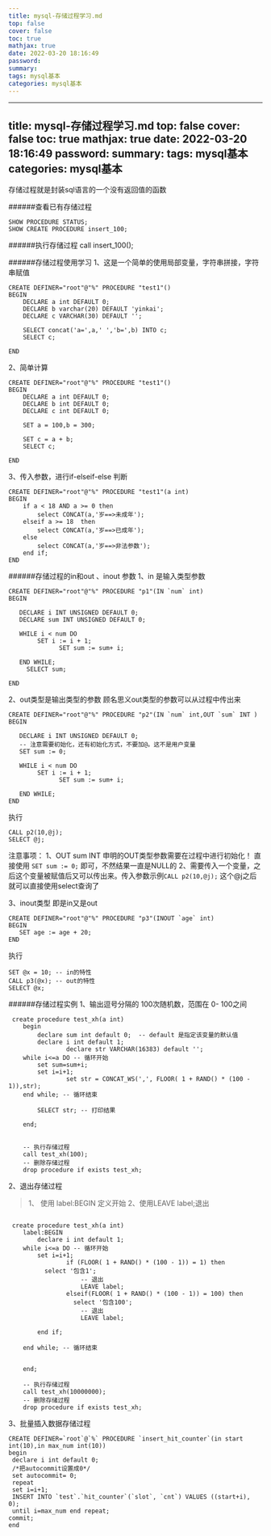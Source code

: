 ```yaml
---
title: mysql-存储过程学习.md
top: false
cover: false
toc: true
mathjax: true
date: 2022-03-20 18:16:49
password:
summary:
tags: mysql基本
categories: mysql基本
---
```

---
title: mysql-存储过程学习.md
top: false
cover: false
toc: true
mathjax: true
date: 2022-03-20 18:16:49
password:
summary:
tags: mysql基本
categories: mysql基本
---
存储过程就是封装sql语言的一个没有返回值的函数

######查看已有存储过程
~~~
SHOW PROCEDURE STATUS;
SHOW CREATE PROCEDURE insert_100;
~~~
######执行存储过程
call insert_100();

######存储过程使用学习
1、这是一个简单的使用局部变量，字符串拼接，字符串赋值
~~~
CREATE DEFINER="root"@"%" PROCEDURE "test1"()
BEGIN
	DECLARE a int DEFAULT 0;
	DECLARE b varchar(20) DEFAULT 'yinkai';
	DECLARE c VARCHAR(30) DEFAULT '';
	
	SELECT concat('a=',a,' ','b=',b) INTO c;
	SELECT c;

END
~~~

2、简单计算
~~~
CREATE DEFINER="root"@"%" PROCEDURE "test1"()
BEGIN
	DECLARE a int DEFAULT 0;
	DECLARE b int DEFAULT 0;
	DECLARE c int DEFAULT 0;
	
	SET a = 100,b = 300;

	SET c = a + b;
	SELECT c;

END
~~~

3、传入参数，进行if-elseif-else 判断
~~~
CREATE DEFINER="root"@"%" PROCEDURE "test1"(a int)
BEGIN
    if a < 18 AND a >= 0 then
        select CONCAT(a,'岁==>未成年');
    elseif a >= 18  then
        select CONCAT(a,'岁==>已成年');
    else
        select CONCAT(a,'岁==>非法参数');
    end if;
END
~~~


######存储过程的in和out 、inout 参数
1、in  是输入类型参数
~~~
CREATE DEFINER="root"@"%" PROCEDURE "p1"(IN `num` int)
BEGIN
   
   DECLARE i INT UNSIGNED DEFAULT 0; 
   DECLARE sum INT UNSIGNED DEFAULT 0;

   WHILE i < num DO
        SET i := i + 1;
			  SET sum := sum+ i;
        
   END WHILE;
	 SELECT sum;

END
~~~

2、out类型是输出类型的参数
顾名思义out类型的参数可以从过程中传出来
~~~
CREATE DEFINER="root"@"%" PROCEDURE "p2"(IN `num` int,OUT `sum` INT )
BEGIN
   
   DECLARE i INT UNSIGNED DEFAULT 0; 
   -- 注意需要初始化，还有初始化方式，不要加@。这不是用户变量
   SET sum := 0;
	 
   WHILE i < num DO
        SET i := i + 1;
			  SET sum := sum+ i;
        
   END WHILE;
END
~~~

执行
~~~
CALL p2(10,@j);
SELECT @j;
~~~

注意事项：
1、OUT sum INT 申明的OUT类型参数需要在过程中进行初始化！ 直接使用 `SET sum := 0;` 即可，不然结果一直是NULL的
2、需要传入一个变量，之后这个变量被赋值后又可以传出来。传入参数示例`CALL p2(10,@j);` 这个@j之后就可以直接使用select查询了

3、inout类型
即是in又是out
~~~
CREATE DEFINER="root"@"%" PROCEDURE "p3"(INOUT `age` int)
BEGIN
   SET age := age + 20;
END
~~~

执行
~~~
SET @x = 10; -- in的特性
CALL p3(@x); -- out的特性
SELECT @x;
~~~
######存储过程实例
1、输出逗号分隔的 100次随机数，范围在 0- 100之间
~~~
 create procedure test_xh(a int) 
    begin
        declare sum int default 0;  -- default 是指定该变量的默认值
        declare i int default 1;
				declare str VARCHAR(16383) default '';
    while i<=a DO -- 循环开始
        set sum=sum+i;
        set i=i+1;
				set str = CONCAT_WS(',', FLOOR( 1 + RAND() * (100 - 1)),str);
    end while; -- 循环结束
    
		SELECT str; -- 打印结果
		 
    end;
		
		
    -- 执行存储过程
    call test_xh(100);
    -- 删除存储过程
    drop procedure if exists test_xh;

~~~



2、退出存储过程

>1、 使用    label:BEGIN 定义开始
2、使用LEAVE label;退出
~~~

 create procedure test_xh(a int) 
    label:BEGIN
        declare i int default 1;
    while i<=a DO -- 循环开始
        set i=i+1;
				if (FLOOR( 1 + RAND() * (100 - 1)) = 1) then
          select '包含1';
					-- 退出
					LEAVE label;
				elseif(FLOOR( 1 + RAND() * (100 - 1)) = 100) then
				  select '包含100';
					-- 退出
					LEAVE label;

        end if;
				
    end while; -- 循环结束
    
		 
    end;
			
    -- 执行存储过程
    call test_xh(10000000);
    -- 删除存储过程
    drop procedure if exists test_xh;
~~~

3、批量插入数据存储过程
~~~
CREATE DEFINER=`root`@`%` PROCEDURE `insert_hit_counter`(in start int(10),in max_num int(10))
begin
 declare i int default 0;
 /*把autocommit设置成0*/
 set autocommit= 0;
 repeat
 set i=i+1;
 INSERT INTO `test`.`hit_counter`(`slot`, `cnt`) VALUES ((start+i), 0);
 until i=max_num end repeat;
commit;
end
~~~
